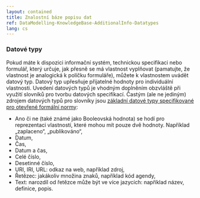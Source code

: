 ```yaml
---
layout: contained
title: Znalostní báze popisu dat
ref: DataModelling-KnowledgeBase-AdditionalInfo-Datatypes
lang: cs
---
```


### Datové typy

Pokud máte k dispozici informační systém, technickou specifikaci nebo formulář, který určuje, jak přesně se má vlastnost vyplňovat (pamatujte, že vlastnost je analogická k políčku formuláře), můžete k vlastnostem uvádět datový typ. Datový typ upřesňuje přijatelné hodnoty pro individuální vlastnosti. Uvedení datových typů je vhodným doplněním obzvláště při využití slovníků pro tvorbu datových specifikací.
Častým (ale ne jediným) zdrojem datových typů pro slovníky jsou [základní datové typy specifikované pro otevřené formální normy]:
* Ano či ne (také známé jako Booleovská hodnota) se hodí pro reprezentaci vlastností, které mohou mít pouze dvě hodnoty. Například „zaplaceno“, „publikováno“,
* Datum, 
* Čas,
* Datum a čas,
* Celé číslo,
* Desetinné číslo,
* URI, IRI, URL: odkaz na web, například zdroj,
* Řetězec: jakákoliv množina znaků, například kód agendy, 
* Text: narozdíl od řetězce může být ve více jazycích: například název, definice, popis.
  
[základní datové typy specifikované pro otevřené formální normy]: https://ofn.gov.cz/základní-datové-typy/ "Základní datové typy"
